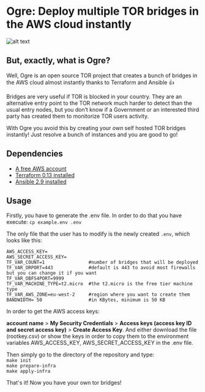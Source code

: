 # Ogre: Deploy multiple TOR bridges in the AWS cloud instantly

![alt text](https://github.com/i3q2-sys/PTN/blob/main/Salvavidas/image/ogre.png)


## But, exactly, what is Ogre?

Well, Ogre is an open source TOR project that creates a bunch of bridges in the AWS cloud almost instantly thanks to Terraform and Ansible :+1:

Bridges are very useful if TOR is blocked in your country. They are an alternative entry point to the TOR network much harder to detect than the usual entry nodes, but you don’t know if a Government or an interested third party has created them to monitorize TOR users activity.

With Ogre you avoid this by creating your *own* self hosted TOR bridges instantly! Just resolve a bunch of instances and you are good to go!

## Dependencies

- [A free AWS account](https://aws.amazon.com/es/premiumsupport/knowledge-center/create-and-activate-aws-account/)
- [Terraform 0.13 installed](https://github.com/hashicorp/terraform/tree/v0.13.5) 
- [Ansible 2.9 installed](https://docs.ansible.com/ansible/latest/roadmap/ROADMAP_2_9.html)

## Usage
Firstly, you have to generate the .env file. In order to do that you have execute:
`cp example.env .env`

The only file that the user has to modify is the newly created `.env`, which looks like this:

```
AWS_ACCESS_KEY= 
AWS_SECRET_ACCESS_KEY= 
TF_VAR_COUNT=1                #number of bridges that will be deployed
TF_VAR_ORPORT=443             #default is 443 to avoid most firewalls but you can change it if you want
TF_VAR_OBFS4PORT=9999
TF_VAR_MACHINE_TYPE=t2.micro  #the t2.micro is the free tier machine type
TF_VAR_AWS_ZONE=eu-west-2     #region where you want to create them
BANDWIDTH= 50                 #in KBytes, minimum is 50 KB
```

In order to get the AWS access keys:

**account name** > **My Security Credentials** > **Access keys (access key ID and secret access key)** > **Create Access Key**. And either download the file (rootkey.csv) or show the keys in order to copy them to the environment variables AWS_ACCESS_KEY, AWS_SECRET_ACCESS_KEY in the .env file.

Then simply go to the directory of the repository and type:<br>
`make init` <br>
`make prepare-infra` <br>
`make apply-infra` <br>

That's it! Now you have your own tor bridges!

